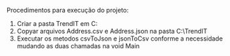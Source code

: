 Procedimentos para execução do projeto:

1. Criar a pasta TrendIT em C:
2. Copyar arquivos Address.csv e Address.json na pasta C:\TrendIT
3. Executar os metodos csvToJson e jsonToCsv conforme a necessidade mudando as duas chamadas na void Main

